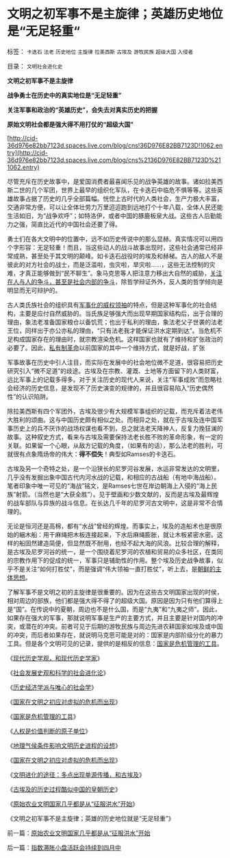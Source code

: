 # 文明之初军事不是主旋律；英雄历史地位是“无足轻重“

标签： `卡迭石` `法老` `历史地位` `主旋律` `拉美西斯` `古埃及` `游牧民族` `超级大国` `入侵者` 

目录： `文明社会进化史`

**文明之初军事不是主旋律**

**战争勇士在历史中的真实地位是“无足轻重”**

**关注军事和政治的“英雄历史”，会失去对真实历史的把握**

**原始文明社会都是强大得不用打仗的“超级大国”**

[http://cid-36d976e82bb7123d.spaces.live.com/blog/cns!36D976E82BB7123D!1062.entry](http://cid-36d976e82bb7123d.spaces.live.com/blog/cns%2136D976E82BB7123D%211062.entry)

尽管充斥在历史故事中，是爱国消费者最喜闻乐见的战争英雄的故事。诸如拉美西斯二世的几个军团，世界上最早的组织化军队，在卡迭石中临危不惧等等。这些英雄故事占据了历史的几乎全部篇幅。恍惚上古时代的人类社会，生产力极大丰富，交通非常方便，可以让全体壮劳力万里迢迢跑到远地打个十年八载，全体人民还能生活如旧，为“战争欢呼”；如特洛伊，或者中国的豚鹿板泉大战。这些古人后勤能力之强，简直比近代的中国社会还要了得。

勇士们在各大文明中的位置中，远不如历史传说中的那么显赫。真实情况可以用四个字形容：无足轻重！而且，当这些动人的战斗故事出现时，这些社会通常已经非常成熟，甚至处于其文明的颠峰。如卡迭石战役时的埃及和赫梯。古人的敌人不是彼此的对方社会的战士，而是泛滥啦，虫灾啦，旱灾啦……，这些无法控制的灾难，才真正能够做到“民不聊生”。象马克思等人把注意力移出大自然的威胁，[关注在人与人的争斗，甚至是社会内部的争斗](../../../2009/7/1/鼓吹子虚乌有的阶级斗争是社会自杀.md)，除哲学辩证外外，反人类的哲学倾向是明显而无可辩护的。

古人类氏族社会的组织具有[军事化的威权领袖](../../../2010/1/19/文明之初就是百万年向个体私有制进化的历史.md)的特点，但是这种军事化的社会结构，主要是应付自然威胁的。当氏族足够强大而出现早期国家结构后，出于合理的理由，象法老准备国家粮仓以备饥荒；也出于私利的理由，象法老父子世袭的法老王位，同样出于亦公亦私的理由，“只有法老我才能保证洪水定期到达”。当危机不足构成国家存在的理由时，就宗教渲染危机。这样国家也就有了维持和扩张政治的必要了。因此，[私有制革命](../../../2010/1/18/私有制革命是恢复了人类生物本源的生活方式.md)以前国家的其中一个维持方式，就是好战，扩张

军事故事在历史中引人注目，而实际在发展中的社会地位微不足道，很容易把历史研究引入“微不足道”的歧途。古埃及在宗教、灌溉、土地等方面留下的人类财富，远比军事上的记载多得多。对于关注历史的现代人来说，关注“军事成败”而忽略社会经济的历史信息，是发现不了历史演变的规律的，并且很容易陷入“历史偶然性”的认识陷阱。

除拉美西斯有四个军团外，古埃及很少有大规模军事组织的记载，而充斥着法老伟大胜利的颂曲。这与中国历史颇有相似之处。而相异之处，就在于古埃及连中国军事历史上的兵不厌诈的战场权谋也看不到，总之就法老天降神人，反复力挽狂澜的故事。这种叙史方式，看来与古埃及需要保持法老长胜不败的革命形象，有一定的关联。如果留一个心眼，从敌方记载的角度，（如果有的话），那么法老的胜利，可就很有点象隋炀帝的伟大：**得不偿失**！典型如Ramses的卡迭石。

古埃及另一个奇特之处，是一个沿狭长的尼罗河谷发展，水运非常发达的文明里，几乎没有发掘出象中国古代内河水战的记载，和相应的古战船（有地中海战船）。笔者印象中唯一可见的“海战”铭文，是Ramses七世在岸边朝海上入侵的“海上民族”射箭。（当然也是“大获全胜”）。见于壁画和少数文献的，反而是古埃及最辉煌的战车部队与异族的战斗信息。在长达几千年的尼罗河古文明中，这是非常不合情理的。

无论是恒河还是高棉，都有“水战”曾经的辉煌。而事实上，埃及的造船术也是很原始的綑木船：用干麻绳把木板连接起来，下水后麻绳膨胀，就让木板紧密水密。这样的船固然建造简便，但显然既不耐用，也经不起大海的风浪。比较合理的解释，是古埃及尼罗河谷的统一，是一个围绕着尼罗河的农植和贸易的众多社区，在类同的宗教作用下的促成的统一，军事只是辅助性的作用。整个埃及历史战争故事，似乎不是关注“如何打胜仗”，而是强调“伟大领袖一直打胜仗”，听上去，是[朝鲜的主体思想](../../../2009/6/2/金将军正日不会真打架，朝鲜半岛燃不起战火.md)。

了解军事不是文明之初的主旋律是很重要的。因为在这些古文明国家出现的时侯，相对周边的部族，他们都是强大得不得了的超级大国。原因是因为只有他们算得上是“国”。在传说中的夏朝，周边也不是什么国，而是“九夷”和“九夷之师”。因此，如果存在强大的军事，那就说明军事是生产的主要方式，并且主要是针对国内的冲突，或潜在的冲突。前者可见于后期的游牧民族与周边先进农耕国家如埃及或中国的冲突，而后者如果存在，就说明马克思可能是对的：国家是内部阶级分化的暴力工具。但是各个文明可见的记录，提供的是相反的信息：[国家是危机管理的工具](../../../2010/1/21/国家是危机管理的工具.md)。



《[现代历史学观，和现代历史学家](../../../2008/11/2/现代历史学观，和现代历史学家.md)》

《[社会发展史观和科学的社会进化论](../../../2009/4/29/社会发展史观和科学的社会进化论.md)》

《[历史经济学派与唯心的社会学](../../../2009/12/29/历史经济学派与唯心的社会学.md)》

《[国家在文明之初应对虚拟的危机而出现](../../../2010/2/9/国家在文明之初应对虚拟的危机而出现.md)》

《[国家是危机管理的工具](../../../2010/1/21/国家是危机管理的工具.md)》

《[人权是价值判断的原子单位](../../../2010/1/21/人权是价值判断的原子单位.md)》

《[地理气侯条件影响文明历史进程的设想](../../../2010/3/24/地理气侯条件影响文明历史进程的设想.md)》

《[国家在文明之初应对虚拟的危机而出现](../../../2010/2/9/国家在文明之初应对虚拟的危机而出现.md)》

《[文明进化的途径：多点出现单源传播，和古埃及](../../../2010/2/9/文明进化的途径：多点出现单源传播，和古埃及.md)》

《[古埃及的历史过程酷似中国的皇朝历史](../../../2010/4/5/古埃及历史酷似中国的皇朝历史.md)》

《[原始农业文明国家几乎都是从“征服洪水”开始](../../../2010/4/6/原始农业文明国家几乎都是从“征服洪水”开始.md)》

《文明之初军事不是主旋律；英雄的历史地位就是“无足轻重”》

前一篇：[原始农业文明国家几乎都是从“征服洪水”开始](../../../2010/4/6/原始农业文明国家几乎都是从“征服洪水”开始.md)

后一篇：[指数滞胀小盘活跃会持续到四月中](../../../2010/4/7/指数滞胀小盘活跃会持续到四月中.md)